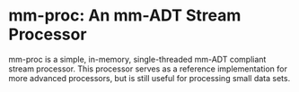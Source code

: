# mm-proc: An mm-ADT Stream Processor

mm-proc is a simple, in-memory, single-threaded mm-ADT compliant stream processor. This processor serves as a reference
implementation for more advanced processors, but is still useful for processing small data sets.